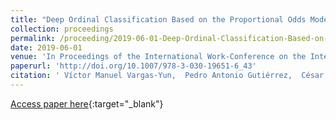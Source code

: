 ```yaml
---
title: "Deep Ordinal Classification Based on the Proportional Odds Model"
collection: proceedings
permalink: /proceeding/2019-06-01-Deep-Ordinal-Classification-Based-on-the-Proportional-Odds-Model
date: 2019-06-01
venue: 'In Proceedings of the International Work-Conference on the Interplay Between Natural and Artificial Computation (IWINAC 2019)'
paperurl: 'http://doi.org/10.1007/978-3-030-19651-6_43'
citation: ' Víctor Manuel Vargas-Yun,  Pedro Antonio Gutiérrez,  César Hervás-Martínez, &quot;Deep Ordinal Classification Based on the Proportional Odds Model.&quot; In Proceedings of the International Work-Conference on the Interplay Between Natural and Artificial Computation (IWINAC 2019), Lecture Notes in Computer Science (LNCS), Vol. 11487, 2019, Almería (España), pp.441-451.'
---
```

[Access paper here](http://doi.org/10.1007/978-3-030-19651-6_43){:target="_blank"}
